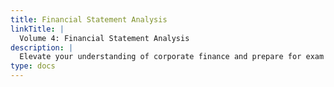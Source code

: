 ```yaml
---
title: Financial Statement Analysis
linkTitle: |
  Volume 4: Financial Statement Analysis
description: |
  Elevate your understanding of corporate finance and prepare for exam success with CFA® 2025 Level I, Volume 4: Financial Statement Analysis. This indispensable resource guides you through the intricacies of IFRS vs. US GAAP, ratio analysis, revenue recognition, and off-balance-sheet disclosures. Build a strong foundation for uncovering earnings quality, interpreting footnotes, and identifying key red flags impacting investment decisions. Offering real-world examples and practical techniques, Volume 4 bridges textbook theory with professional practice—equipping you with the analytical tools and confidence needed to excel in the rapidly shifting world of financial reporting and achieve success on the CFA® Level I exam.
type: docs
---
```

